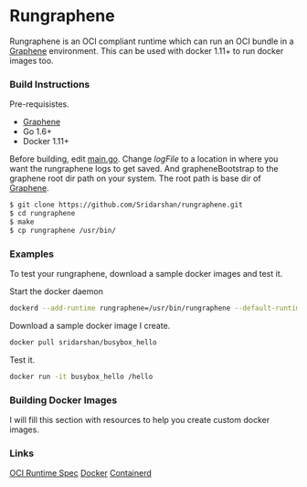 # Rungraphene

Rungraphene is an OCI compliant runtime which can run an OCI bundle in a [Graphene] environment. This can be used with docker 1.11+ to run docker images too. 

### Build Instructions
Pre-requisistes.
  - [Graphene] 
  - Go 1.6+
  - Docker 1.11+
 
Before building, edit [main.go](main.go). Change *logFile*  to a location in where you want the rungraphene logs to get saved. And grapheneBootstrap to the graphene root dir path on your system. The root path is base dir of [Graphene].

```sh
$ git clone https://github.com/Sridarshan/rungraphene.git
$ cd rungraphene
$ make
$ cp rungraphene /usr/bin/
```

### Examples
To test your rungraphene, download a sample docker images and test it.

Start the docker daemon
```sh
dockerd --add-runtime rungraphene=/usr/bin/rungraphene --default-runtime rungraphene
```

Download a sample docker image I create. 
```sh
docker pull sridarshan/busybox_hello
```

Test it.
```sh
docker run -it busybox_hello /hello
```

### Building Docker Images
I will fill this section with resources to help you create custom docker images.

### Links
[OCI Runtime Spec]
[Docker]
[Containerd]

[//]: # (These are reference links used in the body of this note and get stripped out when the markdown processor does its job. There is no need to format nicely because it shouldn't be seen. Thanks SO - http://stackoverflow.com/questions/4823468/store-comments-in-markdown-syntax)
    
   [Graphene]: <https://github.com/oscarlab/graphene>
   [OCI Runtime Spec]: <https://github.com/opencontainers/runtime-spec>
   [Docker]: <https://github.com/docker/docker>
   [Containerd]: <https://github.com/docker/containerd>
   
